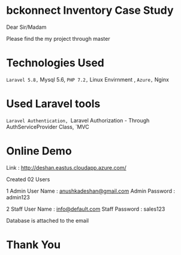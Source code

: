 # bckonnect Inventory Case Study

Dear Sir/Madam

Please find the my project through master 

# Technologies Used

` Laravel 5.8,
` Mysql 5.6,
` PHP 7.2,
` Linux Envirnment ,
` Azure,
` Nginx

# Used Laravel tools

`Laravel Authentication,
`Laravel Authorization - Through AuthServiceProvider Class,
`MVC 

# Online Demo

Link : http://deshan.eastus.cloudapp.azure.com/

Created 02 Users

1 Admin User Name : anushkadeshan@gmail.com
  Admin Password : admin123

2 Staff User Name : info@default.com
  Staff Password : sales123
  
Database is attached to the email

# Thank You



